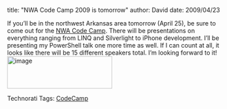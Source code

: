 
title: "NWA Code Camp 2009 is tomorrow"
author: David
date: 2009/04/23

If you’ll be in the northwest Arkansas area tomorrow (April 25), be sure to come out for the [NWA Code Camp](http://codecamp.nwadnug.org/). There will be presentations on everything ranging from LINQ and Silverlight to iPhone development. I’ll be presenting my PowerShell talk one more time as well. If I can count at all, it looks like there will be 15 different speakers total. 
I’m looking forward to it! 
[<img style="border-bottom: 0px; border-left: 0px; display: inline; border-top: 0px; border-right: 0px" title="image" border="0" alt="image" src="http://www.mohundro.com/blog/content/binary/WindowsLiveWriter/NWACodeCamp2009istomorrow_691F/image_9.png" width="244" height="75">](http://codecamp.nwadnug.org/)  <div style="padding-bottom: 0px; margin: 0px; padding-left: 0px; padding-right: 0px; display: inline; float: none; padding-top: 0px" id="scid:0767317B-992E-4b12-91E0-4F059A8CECA8:a3e83366-c886-4d06-a6c6-6eaa8f87f3a4" class="wlWriterEditableSmartContent">Technorati Tags: [CodeCamp](http://technorati.com/tags/CodeCamp)</div>
